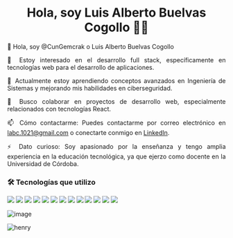 <h1 align="center">Hola, soy Luis Alberto Buelvas Cogollo 👨‍💻</h1>

<p align="justify">👋 Hola, soy @CunGemcrak o Luis Alberto Buelvas Cogollo</p>
<p align="justify">👀 Estoy interesado en el desarrollo full stack, específicamente en tecnologías web para el desarrollo de aplicaciones.</p>
<p align="justify">🌱 Actualmente estoy aprendiendo conceptos avanzados en Ingeniería de Sistemas y mejorando mis habilidades en ciberseguridad.</p>
<p align="justify">💞️ Busco colaborar en proyectos de desarrollo web, especialmente relacionados con tecnologías React.</p>
<p align="justify">📫 Cómo contactarme: Puedes contactarme por correo electrónico en <a href="mailto:labc.1021@gmail.com">labc.1021@gmail.com</a> o conectarte conmigo en <a href="https://www.linkedin.com/in/luis-alberto-buelvas-cogollo-1148a8316">LinkedIn</a>.</p>
<p align="justify">⚡ Dato curioso: Soy apasionado por la enseñanza y tengo amplia experiencia en la educación tecnológica, ya que ejerzo como docente en la Universidad de Córdoba.</p>

 ###  🛠️ Tecnologías que utilizo
<p align="justify"> <img src="https://img.shields.io/badge/Node.js-43853D?style=for-the-badge&logo=node.js&logoColor=white"> <img src="https://img.shields.io/badge/EJS-1B1F23?style=for-the-badge&logo=ejs&logoColor=white"> <img src="https://img.shields.io/badge/Express.js-404D59?style=for-the-badge&logo=express&logoColor=white"> <img src="https://img.shields.io/badge/Redux-764ABC?style=for-the-badge&logo=redux&logoColor=white"> <img src="https://img.shields.io/badge/React-20232A?style=for-the-badge&logo=react&logoColor=61DAFB"> <img src="https://img.shields.io/badge/HTML-239120?style=for-the-badge&logo=html5&logoColor=white"> <img src="https://img.shields.io/badge/HTML5-E34F26?style=for-the-badge&logo=html5&logoColor=white"> <img src="https://img.shields.io/badge/PHP-777BB4?style=for-the-badge&logo=php&logoColor=white"> <img src="https://img.shields.io/badge/JavaScript-323330?style=for-the-badge&logo=javascript&logoColor=F7DF1E"> <img src="https://img.shields.io/badge/Apache-D22128?style=for-the-badge&logo=apache&logoColor=white"> <img src="https://img.shields.io/badge/PostgreSQL-316192?style=for-the-badge&logo=postgresql&logoColor=white"> <img src="https://img.shields.io/badge/MySQL-4479A1?style=for-the-badge&logo=mysql&logoColor=white"> <img src="https://img.shields.io/badge/MySQL_Workbench-4479A1?style=for-the-badge&logo=mysql&logoColor=white"></p>

<!---
CunGemcrak/CunGemcrak es un repositorio ✨ especial ✨ porque su `README.md` (este archivo) aparece en tu perfil de GitHub.
Puedes hacer clic en el enlace de Vista Previa para ver tus cambios.
--->

![image](https://github.com/CunGemcrak/CunGemcrak/assets/142614397/b378b7f7-cb36-40a9-bc42-0ea302fb6185)

![henry](https://d2rf2c6bvm78n9.cloudfront.net/new-cert?id=c5b4ca5be041bb71b4c64bb0bb170971d95481c004074e99e96627ac574d747b)

